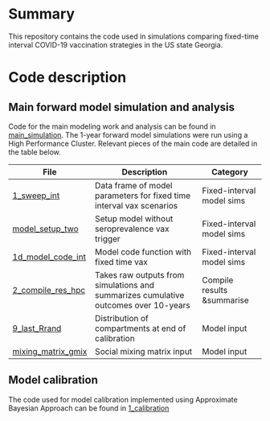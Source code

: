 # Summary
This repository contains the code used in simulations comparing fixed-time interval COVID-19 vaccination strategies in the US state Georgia. 

# Code description
## Main forward model simulation and analysis
Code for the main modeling work and analysis can be found in [main_simulation](https://github.com/lopmanlab/COVID_serovax_Mozambique/tree/main/2_main_simulation). The 1-year forward model simulations were run using a High Performance Cluster. Relevant pieces of the main code are detailed in the table below. 

| File                   | Description |Category|
| ---------------------- | ------------- |------------- 
| [1_sweep_int](2_main_simulation/1_sweep_int.RDS)| Data frame of model parameters for fixed time interval vax scenarios| Fixed-interval model sims|
| [model_setup_two](2_main_simulation/model_setup_two.R)         |Setup model without seroprevalence vax trigger |Fixed-interval model sims|
| [1d_model_code_int](2_main_simulation/model_code_int_two.R)      | Model code function with fixed time vax|Fixed-interval model sims|
| [2_compile_res_hpc](2_main_simulation/2_compile_res_hpc.R)      | Takes raw outputs from simulations and summarizes cumulative outcomes over 10-years|Compile results &summarise| stored in  [0_res](2_main_simulation/0_res)
| [9_last_Rrand](2_main_simulation/start_two.RDS)      | Distribution of compartments at end of calibration|Model input|
| [mixing_matrix_gmix](2_main_simulation/mixing_matrix_gmix.R)      | Social mixing matrix input|Model input|



## Model calibration
The code used for model calibration implemented using Approximate Bayesian Approach can be found in [1_calibration](1_calibration)
